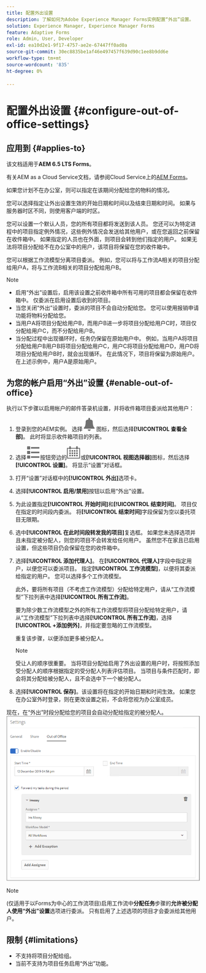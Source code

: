 ```yaml
---
title: 配置外出设置
description: 了解如何为Adobe Experience Manager Forms实例配置“外出”设置。
solution: Experience Manager, Experience Manager Forms
feature: Adaptive Forms
role: Admin, User, Developer
exl-id: ea10d2e1-9f17-4757-ae2e-67447ff0ad0a
source-git-commit: 30ec8835be1af46e497457f639d90c1ee8b9dd6e
workflow-type: tm+mt
source-wordcount: '835'
ht-degree: 0%

---
```


# 配置外出设置 {#configure-out-of-office-settings}

## 应用到 {#applies-to}

该文档适用于&#x200B;**AEM 6.5 LTS Forms**。

有关AEM as a Cloud Service文档，请参阅Cloud Service上的[AEM Forms](https://experienceleague.adobe.com/docs/experience-manager-cloud-service/content/forms/create-form-centric-workflows/configure-out-of-office-settings.html)。

如果您计划不在办公室，则可以指定在该期间分配给您的物料的情况。

您可以选择指定让外出设置生效的开始日期和时间以及结束日期和时间。 如果与服务器时区不同，则使用客户端的时区。

您可以设置一个默认人员，您的所有项目都将发送到该人员。 您还可以为特定进程中的项目指定例外情况，这些例外情况会发送给其他用户，或在您返回之前保留在收件箱中。 如果指定的人员也在外面，则项目会转到他们指定的用户。 如果无法将项目分配给不在办公室中的用户，该项目将保留在您的收件箱中。

您可以根据工作流模型分离项目委派。 例如，您可以将与工作流A相关的项目分配给用户A，将与工作流B相关的项目分配给用户B。


>[!NOTE]
>
>* 启用“外出”设置后，启用该设置之前收件箱中所有可用的项目都会保留在收件箱中。 仅委派在启用设置后收到的项目。
>* 当您关闭“外出”设置时，委派的项目不会自动分配给您。 您可以使用报销申请功能将物料分配给您。
>* 当用户A将项目分配给用户B，而用户B进一步将项目分配给用户C时，项目仅分配给用户C，而不分配给用户B。
>* 当分配过程中出现循环时，任务仍保留在原始用户中。 例如，当用户A将项目分配给用户B用户B将项目分配给用户C，用户C将项目分配给用户D，用户D将项目分配给用户B时，就会出现循环。 在此情况下，项目将保留为原始用户。 在上述示例中，用户A是原始用户。

## 为您的帐户启用“外出”设置 {#enable-out-of-office}

执行以下步骤以启用帐户的邮件答录机设置，并将收件箱项目委派给其他用户：

1. 登录到您的AEM实例。 选择![收件箱](assets/bell.svg)图标，然后选择&#x200B;**[!UICONTROL 查看全部]**。 此时将显示收件箱项目的列表。
1. 选择![创建](assets/viewlist.svg)按钮旁边的![视图选择器](assets/calendar.svg)或&#x200B;**[!UICONTROL 视图选择器]**&#x200B;图标，然后选择&#x200B;**[!UICONTROL 设置]**。 将显示“设置”对话框。
1. 打开“设置”对话框中的&#x200B;**[!UICONTROL 外出]**&#x200B;选项卡。
1. 选择&#x200B;**[!UICONTROL 启用/禁用]**&#x200B;按钮以启用“外出”设置。
1. 为此设置指定&#x200B;**[!UICONTROL 开始时间]**&#x200B;和&#x200B;**[!UICONTROL 结束时间]**。 项目仅在指定的时间段内委派。 将&#x200B;**[!UICONTROL 结束时间]**&#x200B;字段保留为空以委托项目无限期。
1. 选中&#x200B;**[!UICONTROL 在此时间段转发我的项目]**&#x200B;复选框。 如果您未选择选项并且未指定被分配人，则您的项目不会转发给任何用户。 虽然您不在家且已启用设置，但这些项目仍会保留在您的收件箱中。
1. 选择&#x200B;**[!UICONTROL 添加代理人]**。 在&#x200B;**[!UICONTROL 代理人]**&#x200B;字段中指定用户，以便您可以委派项目。 指定&#x200B;**[!UICONTROL 工作流模型]**，以便将其委派给指定的用户。 您可以选择多个工作流模型。

   此外，要将所有项目（不考虑工作流模型）分配给特定用户，请从“工作流模型”下拉列表中选择&#x200B;**[!UICONTROL 所有工作流]**。<br>

   要为除少数工作流模型之外的所有工作流模型将项目分配给特定用户，请从“工作流模型”下拉列表中选择&#x200B;**[!UICONTROL 所有工作流]**，选择&#x200B;**[!UICONTROL +添加例外]**，并指定要忽略的工作流模型。
   <br>

   重复该步骤，以便添加更多被分配人。<br>

   >[!NOTE]
   >
   >受让人的顺序很重要。 当将项目分配给启用了外出设置的用户时，将按照添加受分配人的顺序根据指定的受分配人列表评估项目。 当项目与条件匹配时，即会将其分配给被分配人，且不会选中下一个被分配人。

1. 选择&#x200B;**[!UICONTROL 保存]**。该设置将在指定的开始日期和时间生效。 如果您在办公室外时登录，则在更改设置之前，不会将您视为办公室成员。

现在，在“外出”时段分配给您的项目会自动分配给指定的被分配人。
![外出](assets/out-of-office.png)

>[!NOTE]
>
>(仅适用于以Forms为中心的工作流项目)启用工作流中&#x200B;**分配任务**&#x200B;步骤的&#x200B;**允许被分配人使用“外出”设置**&#x200B;选项进行委派。 只有启用了上述选项的项目才会委派给其他用户。

## 限制 {#limitations}

* 不支持将项目分配给组。
* 当前不支持为项目任务启用“外出”功能。
